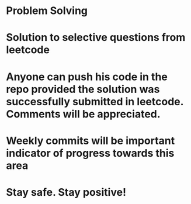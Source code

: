 # Problem Solving

# Solution to selective questions from leetcode

# Anyone can push his code in the repo provided the solution was successfully submitted in leetcode. Comments will be appreciated. 

# Weekly commits will be important indicator of progress towards this area

# Stay safe. Stay positive!
